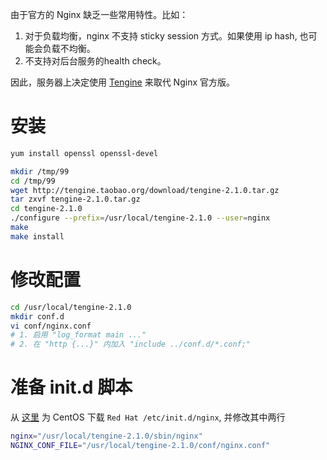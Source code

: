 
由于官方的 Nginx 缺乏一些常用特性。比如：

1. 对于负载均衡，nginx 不支持 sticky session 方式。如果使用 ip hash, 也可能会负载不均衡。
1. 不支持对后台服务的health check。

因此，服务器上决定使用 [Tengine](http://tengine.taobao.org/) 来取代 Nginx 官方版。

# 安装

```sh
yum install openssl openssl-devel

mkdir /tmp/99
cd /tmp/99
wget http://tengine.taobao.org/download/tengine-2.1.0.tar.gz
tar zxvf tengine-2.1.0.tar.gz
cd tengine-2.1.0
./configure --prefix=/usr/local/tengine-2.1.0 --user=nginx
make
make install

```

# 修改配置

```sh
cd /usr/local/tengine-2.1.0
mkdir conf.d
vi conf/nginx.conf
# 1. 启用 "log_format main ..."
# 2. 在 "http {...}" 内加入 "include ../conf.d/*.conf;"
```

# 准备 init.d 脚本
从 [这里](http://wiki.nginx.org/InitScripts) 为 CentOS 下载 `Red Hat /etc/init.d/nginx`, 并修改其中两行

```sh
nginx="/usr/local/tengine-2.1.0/sbin/nginx"
NGINX_CONF_FILE="/usr/local/tengine-2.1.0/conf/nginx.conf"
```
